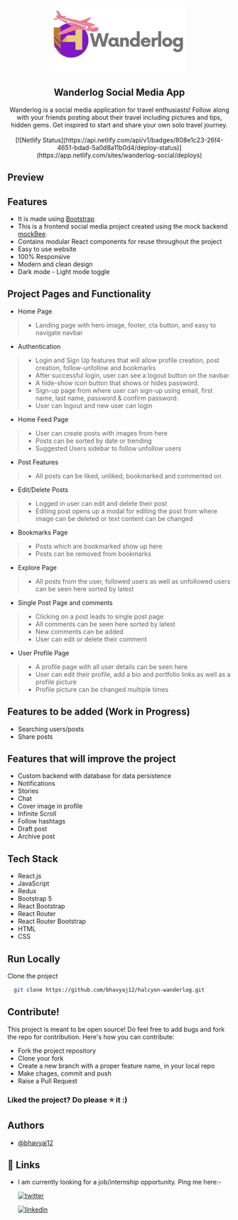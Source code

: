 <div align="center">
   <img src="src/assets/icons-logos/social-logo.svg" width="300" height="auto">
   <h2 align="center">Wanderlog Social Media App</h2>
  </a>
  <p align="center">  
      Wanderlog is a social media application for travel enthusiasts! Follow along with your friends posting about their travel including pictures and tips,          hidden gems. Get inspired to start and share your own solo travel journey.
    <br />
    <br />
[![Netlify Status](https://api.netlify.com/api/v1/badges/808e1c23-26f4-4651-bdad-5a0d8a11b0d4/deploy-status)](https://app.netlify.com/sites/wanderlog-social/deploys)
  </p>
</div>

## Preview

## Features
- It is made using [Bootstrap](https://getbootstrap.com/)
- This is a frontend social media project created using the mock backend [mockBee](https://github.com/neogcamp/mockBee).
- Contains modular React components for reuse throughout the project
- Easy to use website
- 100% Responsive
- Modern and clean design
- Dark mode - Light mode toggle

## Project Pages and Functionality
-  Home Page
> - Landing page with hero image, footer, cta button, and easy to navigate navbar

- Authentication
> - Login and Sign Up features that will allow profile creation, post creation, follow-unfollow and bookmarks
> - After successful login, user can see a logout button on the navbar
> - A hide-show icon button that shows or hides password.
> - Sign-up page from where user can sign-up using email, first name, last name, password & confirm password.
> - User can logout and new user can login

- Home Feed Page
> - User can create posts with images from here
> - Posts can be sorted by date or trending
> - Suggested Users sidebar to follow unfollow users

- Post Features
> - All posts can be liked, unliked, bookmarked and commented on

- Edit/Delete Posts
> - Logged in user can edit and delete their post
> - Editing post opens up a modal for editing the post from where image can be deleted or text content can be changed

- Bookmarks Page
> - Posts which are bookmarked show up here
> - Posts can be removed from bookmarks

- Explore Page
> - All posts from the user, followed users as well as unfollowed users can be seen here sorted by latest

- Single Post Page and comments
> - Clicking on a post leads to single post page 
> - All comments can be seen here sorted by latest
> - New comments can be added
> - User can edit or delete their comment

- User Profile Page
> - A profile page with all user details can be seen here
> - User can edit their profile, add a bio and portfolio links as well as a profile picture
> - Profile picture can be changed multiple times

## Features to be added (Work in Progress)
- Searching users/posts
- Share posts

## Features that will improve the project
- Custom backend with database for data persistence
- Notifications
- Stories
- Chat
- Cover image in profile
- Infinite Scroll
- Follow hashtags
- Draft post
- Archive post

## Tech Stack
- React.js
- JavaScript
- Redux
- Bootstrap 5
- React Bootstrap
- React Router
- React Router Bootstrap
- HTML
- CSS

## Run Locally

Clone the project

```bash
  git clone https://github.com/bhavyaj12/halcyon-wanderlog.git
```

## Contribute!
This project is meant to be open source! Do feel free to add bugs and fork the repo for contribution. Here's how you can contribute:
- Fork the project repository
- Clone your fork
- Create a new branch with a proper feature name, in your local repo
- Make chages, commit and push
- Raise a Pull Request

### Liked the project? Do please ⭐ it :)

## Authors

- [@bhavyaj12](https://github.com/bhavyaj12)


## 🔗 Links
- I am currently looking for a job/internship opportunity. Ping me here:-

    [![twitter](https://img.shields.io/badge/twitter-1DA1F2?style=for-the-badge&logo=twitter&logoColor=white)](https://twitter.com/bhavzlearn) 

    [![linkedin](https://img.shields.io/badge/linkedin-0A66C2?style=for-the-badge&logo=linkedin&logoColor=white)](https://www.linkedin.com/in/bhavya-joshi-438178184)
